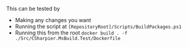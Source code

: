 This can be tested by

- Making any changes you want
- Running the script at `[RepositoryRoot]/Scripts/BuildPackages.ps1`
- Running this from the root `docker build . -f ./Src/CSharpier.MsBuild.Test/Dockerfile`

